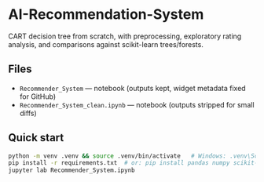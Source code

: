 # AI-Recommendation-System
CART decision tree from scratch, with preprocessing, exploratory rating analysis, and comparisons against scikit-learn trees/forests.


## Files
- `Recommender_System` — notebook (outputs kept, widget metadata fixed for GitHub)
- `Recommender_System_clean.ipynb` — notebook (outputs stripped for small diffs)

## Quick start
```bash
python -m venv .venv && source .venv/bin/activate   # Windows: .venv\Scripts\activate
pip install -r requirements.txt  # or: pip install pandas numpy scikit-learn matplotlib seaborn
jupyter lab Recommender_System.ipynb
